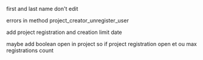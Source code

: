 first and last name don't edit

errors in method project_creator_unregister_user

add project registration and creation limit date

maybe add boolean open in project so if project registration open et ou max registrations count